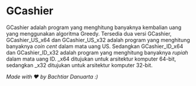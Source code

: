 # GCashier
GCashier adalah program yang menghitung banyaknya kembalian uang yang menggunakan algoritma Greedy. Tersedia dua versi GCashier, GCashier_US_x64 dan GCashier_US_x32 adalah program yang menghitung banyaknya <i>coin cent</i> dalam mata uang US. Sedangkan GCashier_ID_x64 dan GCashier_ID_x32 adalah program yang menghitung banyaknya <i>rupiah</i> dalam mata uang ID. _x64 ditujukan untuk arsitektur komputer 64-bit, sedangkan _x32 ditujukan untuk arsitektur komputer 32-bit.

<i> Made with ❤ by Bachtiar Danuarta :) </i>

